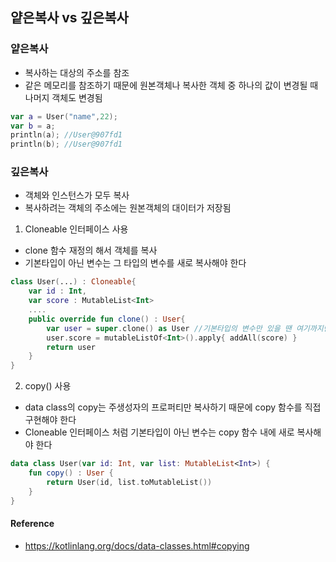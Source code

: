 ## 얕은복사 vs 깊은복사
### 얕은복사
- 복사하는 대상의 주소를 참조
- 같은 메모리를 참조하기 때문에 원본객체나 복사한 객체 중 하나의 값이 변경될 때 나머지 객체도 변경됨
```Kotlin
var a = User("name",22);
var b = a;
println(a); //User@907fd1
println(b); //User@907fd1
``` 
### 깊은복사
- 객체와 인스턴스가 모두 복사
- 복사하려는 객체의 주소에는 원본객체의 대이터가 저장됨
1. Cloneable 인터페이스 사용
- clone 함수 재정의 해서 객체를 복사
- 기본타입이 아닌 변수는 그 타입의 변수를 새로 복사해야 한다
```Kotlin
class User(...) : Cloneable{
    var id : Int,
    var score : MutableList<Int>
    ....
    public override fun clone() : User{
        var user = super.clone() as User //기본타입의 변수만 있을 땐 여기까지만 작성해도 됨
        user.score = mutableListOf<Int>().apply{ addAll(score) }
        return user
    }
}
```
2. copy() 사용
- data class의 copy는 주생성자의 프로퍼티만 복사하기 때문에 copy 함수를 직접 구현해야 한다
- Cloneable 인터페이스 처럼 기본타입이 아닌 변수는 copy 함수 내에 새로 복사해야 한다
```Kotlin
data class User(var id: Int, var list: MutableList<Int>) {
    fun copy() : User {
        return User(id, list.toMutableList())
    }
}
```
#### Reference
- https://kotlinlang.org/docs/data-classes.html#copying